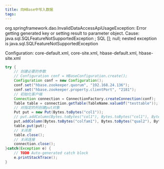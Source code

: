 ```yaml
---
title: 向HBase中写入数据
tags:
---
```



org.springframework.dao.InvalidDataAccessApiUsageException: Error getting generated key or setting result to parameter object. Cause: java.sql.SQLFeatureNotSupportedException
; SQL []; null; nested exception is java.sql.SQLFeatureNotSupportedException


Configuration: core-default.xml, core-site.xml, hbase-default.xml, hbase-site.xml

```Java
try {
    // 创建必要的参数
    // Configuration conf = HBaseConfiguration.create();
    Configuration conf = new Configuration();
    conf.set("hbase.zookeeper.quorum", "192.168.24.136");
    conf.set("hbase.zookeeper.property.clientPort", "2181");
    // 初始化客户端
    Connection connection = ConnectionFactory.createConnection(conf);
    Table table = connection.getTable(TableName.valueOf("testtable"));
    // 对指定的列创建put对象
    Put put = new Put(Bytes.toBytes("col1"));
    // put.addColumn(Bytes.toBytes("col1"), Bytes.toBytes("col1"), Bytes.toBytes("val1"));
    put.addColumn(Bytes.toBytes("colfam1"), Bytes.toBytes("qual2"), Bytes.toBytes("val2"));
    table.put(put);
    // 关闭表
    table.close();
    // 关闭连接
    connection.close();
}catch(Exception e) {
    // TODO Auto-generated catch block
    e.printStackTrace();
}
```

